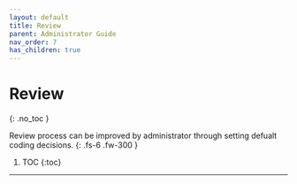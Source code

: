 ```yaml
---
layout: default
title: Review
parent: Administrator Guide
nav_order: 7
has_children: true
---
```


# Review
{: .no_toc }


Review process can be improved by administrator through setting defualt coding decisions.
{: .fs-6 .fw-300 }

1. TOC
{:toc}

---

